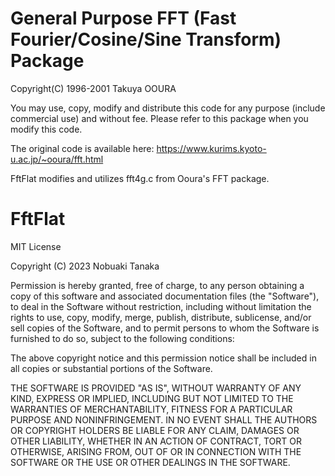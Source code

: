 # General Purpose FFT (Fast Fourier/Cosine/Sine Transform) Package

Copyright(C) 1996-2001 Takuya OOURA

You may use, copy, modify and distribute this code for any purpose
(include commercial use) and without fee.
Please refer to this package when you modify this code.

The original code is available here:
https://www.kurims.kyoto-u.ac.jp/~ooura/fft.html

FftFlat modifies and utilizes fft4g.c from Ooura's FFT package.

# FftFlat

MIT License

Copyright (C) 2023 Nobuaki Tanaka

Permission is hereby granted, free of charge, to any person obtaining a copy
of this software and associated documentation files (the "Software"), to deal
in the Software without restriction, including without limitation the rights
to use, copy, modify, merge, publish, distribute, sublicense, and/or sell
copies of the Software, and to permit persons to whom the Software is
furnished to do so, subject to the following conditions:

The above copyright notice and this permission notice shall be included in all
copies or substantial portions of the Software.

THE SOFTWARE IS PROVIDED "AS IS", WITHOUT WARRANTY OF ANY KIND, EXPRESS OR
IMPLIED, INCLUDING BUT NOT LIMITED TO THE WARRANTIES OF MERCHANTABILITY,
FITNESS FOR A PARTICULAR PURPOSE AND NONINFRINGEMENT. IN NO EVENT SHALL THE
AUTHORS OR COPYRIGHT HOLDERS BE LIABLE FOR ANY CLAIM, DAMAGES OR OTHER
LIABILITY, WHETHER IN AN ACTION OF CONTRACT, TORT OR OTHERWISE, ARISING FROM,
OUT OF OR IN CONNECTION WITH THE SOFTWARE OR THE USE OR OTHER DEALINGS IN THE
SOFTWARE.
